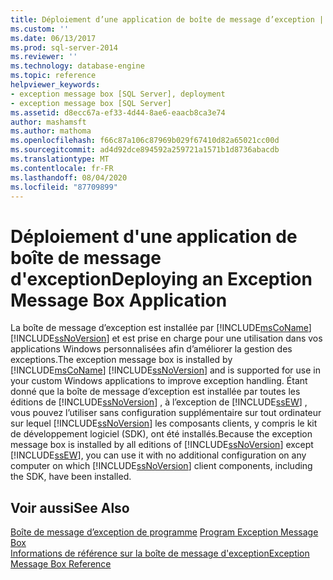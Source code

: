 ```yaml
---
title: Déploiement d’une application de boîte de message d’exception | Microsoft Docs
ms.custom: ''
ms.date: 06/13/2017
ms.prod: sql-server-2014
ms.reviewer: ''
ms.technology: database-engine
ms.topic: reference
helpviewer_keywords:
- exception message box [SQL Server], deployment
- exception message box [SQL Server]
ms.assetid: d8ecc67a-ef33-4d44-8ae6-eaacb8ca3e74
author: mashamsft
ms.author: mathoma
ms.openlocfilehash: f66c87a106c87969b029f67410d82a65021cc00d
ms.sourcegitcommit: ad4d92dce894592a259721a1571b1d8736abacdb
ms.translationtype: MT
ms.contentlocale: fr-FR
ms.lasthandoff: 08/04/2020
ms.locfileid: "87709899"
---
```

# <a name="deploying-an-exception-message-box-application"></a><span data-ttu-id="33732-102">Déploiement d'une application de boîte de message d'exception</span><span class="sxs-lookup"><span data-stu-id="33732-102">Deploying an Exception Message Box Application</span></span>
  <span data-ttu-id="33732-103">La boîte de message d’exception est installée par [!INCLUDE[msCoName](../../includes/msconame-md.md)] [!INCLUDE[ssNoVersion](../../includes/ssnoversion-md.md)] et est prise en charge pour une utilisation dans vos applications Windows personnalisées afin d’améliorer la gestion des exceptions.</span><span class="sxs-lookup"><span data-stu-id="33732-103">The exception message box is installed by [!INCLUDE[msCoName](../../includes/msconame-md.md)] [!INCLUDE[ssNoVersion](../../includes/ssnoversion-md.md)] and is supported for use in your custom Windows applications to improve exception handling.</span></span> <span data-ttu-id="33732-104">Étant donné que la boîte de message d’exception est installée par toutes les éditions de [!INCLUDE[ssNoVersion](../../includes/ssnoversion-md.md)] , à l’exception de [!INCLUDE[ssEW](../../includes/ssew-md.md)] , vous pouvez l’utiliser sans configuration supplémentaire sur tout ordinateur sur lequel [!INCLUDE[ssNoVersion](../../includes/ssnoversion-md.md)] les composants clients, y compris le kit de développement logiciel (SDK), ont été installés.</span><span class="sxs-lookup"><span data-stu-id="33732-104">Because the exception message box is installed by all editions of [!INCLUDE[ssNoVersion](../../includes/ssnoversion-md.md)] except [!INCLUDE[ssEW](../../includes/ssew-md.md)], you can use it with no additional configuration on any computer on which [!INCLUDE[ssNoVersion](../../includes/ssnoversion-md.md)] client components, including the SDK, have been installed.</span></span>  
  
## <a name="see-also"></a><span data-ttu-id="33732-105">Voir aussi</span><span class="sxs-lookup"><span data-stu-id="33732-105">See Also</span></span>  
 <span data-ttu-id="33732-106">[Boîte de message d’exception de programme](../../../2014/database-engine/dev-guide/program-exception-message-box.md) </span><span class="sxs-lookup"><span data-stu-id="33732-106">[Program Exception Message Box](../../../2014/database-engine/dev-guide/program-exception-message-box.md) </span></span>  
 [<span data-ttu-id="33732-107">Informations de référence sur la boîte de message d'exception</span><span class="sxs-lookup"><span data-stu-id="33732-107">Exception Message Box Reference</span></span>](../../../2014/database-engine/dev-guide/exception-message-box-reference.md)  
  
  

